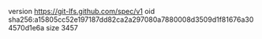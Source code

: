 version https://git-lfs.github.com/spec/v1
oid sha256:a15805cc52e197187dd82ca2a297080a7880008d3509d1f81676a304570d1e6a
size 3457
